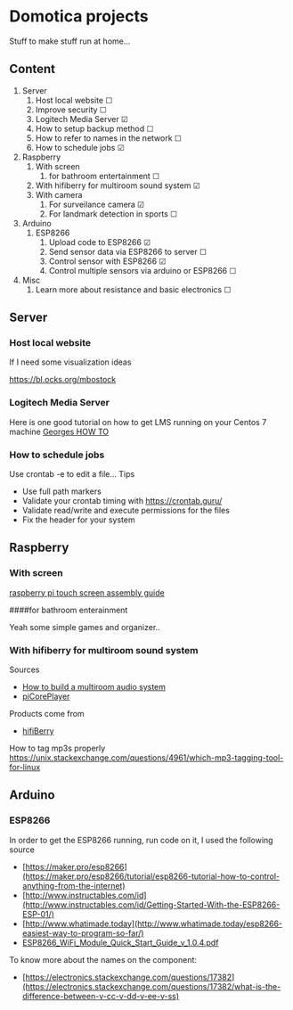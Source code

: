 # Domotica projects

Stuff to make stuff run at home...
 

## Content

1. Server
    1. Host local website ☐
    2. Improve security ☐
    3. Logitech Media Server ☑
    4. How to setup backup method ☐
    5. How to refer to names in the network ☐
    6. How to schedule jobs ☑
2. Raspberry
    1. With screen 
        1. for bathroom entertainment ☐
    3. With hifiberry for multiroom sound system ☑
    4. With camera
        1. For surveilance camera ☑
        2. For landmark detection in sports ☐
3. Arduino
    1. ESP8266
        1. Upload code to ESP8266 ☑ 
        2. Send sensor data via ESP8266 to server ☐
        3. Control sensor with ESP8266 ☑
        4. Control multiple sensors via arduino or ESP8266 ☐
4. Misc
    1. Learn more about resistance and basic electronics ☐


## Server
### Host local website

If I need some visualization ideas

https://bl.ocks.org/mbostock

### Logitech Media Server

Here is one good tutorial on how to get LMS running on your Centos 7 machine [Georges HOW TO](https://forums.slimdevices.com/showthread.php?106138-George-s-HOWTO-guide-for-installing-Logitech-Media-Server-on-Centos-7-(also-RHEL-7))

### How to schedule jobs

Use crontab -e to edit a file... Tips

* Use full path markers
* Validate your crontab timing with https://crontab.guru/
* Validate read/write and execute permissions for the files
* Fix the header for your system


## Raspberry
### With screen 

[raspberry pi touch screen assembly guide](https://thepihut.com/blogs/raspberry-pi-tutorials/45295044-raspberry-pi-7-touch-screen-assembly-guide)

####for bathroom enterainment

Yeah some simple games and organizer..

### With hifiberry for multiroom sound system

Sources

* [How to build a multiroom audio system](https://support.hifiberry.com/hc/en-us/articles/205699981-How-to-build-a-multiroom-audio-system-based-on-Raspberry-Pi-and-Hifiberry)
* [piCorePlayer](https://sites.google.com/site/picoreplayer/home)

Products come from

* [hifiBerry](https://www.hifiberry.com/products/)

How to tag mp3s properly
https://unix.stackexchange.com/questions/4961/which-mp3-tagging-tool-for-linux



## Arduino


### ESP8266

In order to get the ESP8266 running, run code on it, I used the following source 

* [https://maker.pro/esp8266](https://maker.pro/esp8266/tutorial/esp8266-tutorial-how-to-control-anything-from-the-internet)
* [http://www.instructables.com/id](http://www.instructables.com/id/Getting-Started-With-the-ESP8266-ESP-01/)
* [http://www.whatimade.today](http://www.whatimade.today/esp8266-easiest-way-to-program-so-far/)
* [ESP8266_WiFi_Module_Quick_Start_Guide_v_1.0.4.pdf](http://rancidbacon.com/files/kiwicon8/ESP8266_WiFi_Module_Quick_Start_Guide_v_1.0.4.pdf)


To know more about the names on the component:
* [https://electronics.stackexchange.com/questions/17382](https://electronics.stackexchange.com/questions/17382/what-is-the-difference-between-v-cc-v-dd-v-ee-v-ss)





